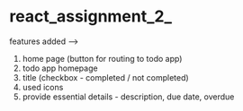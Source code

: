 # react_assignment_2_

features added -->

1. home page (button for routing to todo app)
2. todo app homepage
3. title (checkbox - completed / not completed)
4. used icons
5. provide essential details - description, due date, overdue